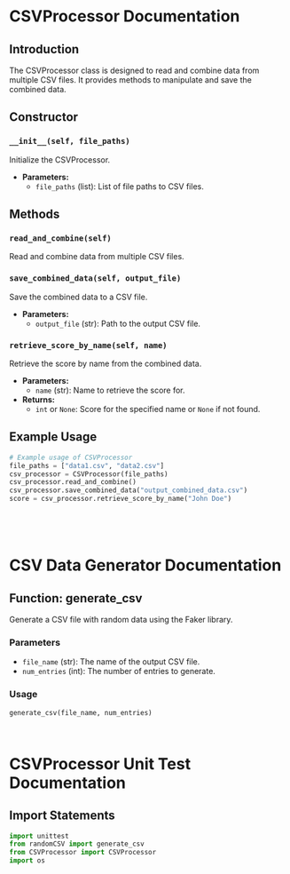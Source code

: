 # CSVProcessor Documentation

## Introduction

The CSVProcessor class is designed to read and combine data from multiple CSV files. It provides methods to manipulate and save the combined data.

## Constructor

### `__init__(self, file_paths)`

Initialize the CSVProcessor.

- **Parameters:**
  - `file_paths` (list): List of file paths to CSV files.

## Methods

### `read_and_combine(self)`

Read and combine data from multiple CSV files.

### `save_combined_data(self, output_file)`

Save the combined data to a CSV file.

- **Parameters:**
  - `output_file` (str): Path to the output CSV file.

### `retrieve_score_by_name(self, name)`

Retrieve the score by name from the combined data.

- **Parameters:**
  - `name` (str): Name to retrieve the score for.
- **Returns:**
  - `int` or `None`: Score for the specified name or `None` if not found.

## Example Usage

```python
# Example usage of CSVProcessor
file_paths = ["data1.csv", "data2.csv"]
csv_processor = CSVProcessor(file_paths)
csv_processor.read_and_combine()
csv_processor.save_combined_data("output_combined_data.csv")
score = csv_processor.retrieve_score_by_name("John Doe")






```

# CSV Data Generator Documentation

## Function: generate_csv

Generate a CSV file with random data using the Faker library.

### Parameters

- `file_name` (str): The name of the output CSV file.
- `num_entries` (int): The number of entries to generate.

### Usage

```python
generate_csv(file_name, num_entries)




```

# CSVProcessor Unit Test Documentation

## Import Statements

```python
import unittest
from randomCSV import generate_csv
from CSVProcessor import CSVProcessor
import os
```
